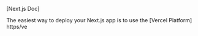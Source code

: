 
[Next.js Doc] 
  
The easiest way to deploy your Next.js app is to use the [Vercel Platform] https/ve
